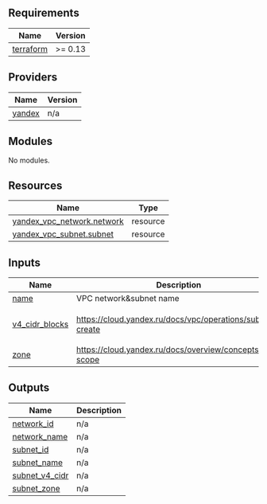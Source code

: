 ## Requirements

| Name | Version |
|------|---------|
| <a name="requirement_terraform"></a> [terraform](#requirement\_terraform) | >= 0.13 |

## Providers

| Name | Version |
|------|---------|
| <a name="provider_yandex"></a> [yandex](#provider\_yandex) | n/a |

## Modules

No modules.

## Resources

| Name | Type |
|------|------|
| [yandex_vpc_network.network](https://registry.terraform.io/providers/yandex-cloud/yandex/latest/docs/resources/vpc_network) | resource |
| [yandex_vpc_subnet.subnet](https://registry.terraform.io/providers/yandex-cloud/yandex/latest/docs/resources/vpc_subnet) | resource |

## Inputs

| Name | Description | Type | Default | Required |
|------|-------------|------|---------|:--------:|
| <a name="input_name"></a> [name](#input\_name) | VPC network&subnet name | `string` | `"develop"` | no |
| <a name="input_v4_cidr_blocks"></a> [v4\_cidr\_blocks](#input\_v4\_cidr\_blocks) | https://cloud.yandex.ru/docs/vpc/operations/subnet-create | `list(string)` | <pre>[<br>  "10.0.1.0/24"<br>]</pre> | no |
| <a name="input_zone"></a> [zone](#input\_zone) | https://cloud.yandex.ru/docs/overview/concepts/geo-scope | `string` | `"ru-central1-a"` | no |

## Outputs

| Name | Description |
|------|-------------|
| <a name="output_network_id"></a> [network\_id](#output\_network\_id) | n/a |
| <a name="output_network_name"></a> [network\_name](#output\_network\_name) | n/a |
| <a name="output_subnet_id"></a> [subnet\_id](#output\_subnet\_id) | n/a |
| <a name="output_subnet_name"></a> [subnet\_name](#output\_subnet\_name) | n/a |
| <a name="output_subnet_v4_cidr"></a> [subnet\_v4\_cidr](#output\_subnet\_v4\_cidr) | n/a |
| <a name="output_subnet_zone"></a> [subnet\_zone](#output\_subnet\_zone) | n/a |
